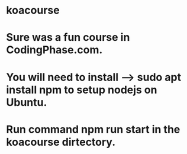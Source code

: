 # koacourse

# Sure was a fun course in CodingPhase.com.
# You will need to install --> sudo apt install npm to setup nodejs on Ubuntu.
# Run command npm run start in the koacourse dirtectory.
